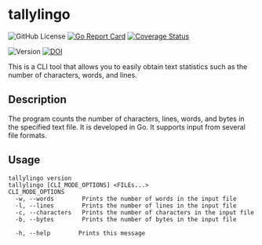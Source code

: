 # tallylingo

![GitHub License](https://img.shields.io/github/license/oriduruMaho/tallylingo)
[![Go Report Card](https://goreportcard.com/badge/github.com/oriduruMaho/tallylingo)](https://goreportcard.com/report/github.com/oriduruMaho/tallylingo)
[![Coverage Status](https://coveralls.io/repos/github/oriduruMaho/tallylingo/badge.svg?branch=main)](https://coveralls.io/github/oriduruMaho/tallylingo?branch=main)

![Version](https://img.shields.io/badge/Version-0.5.1-blue)
[![DOI](https://zenodo.org/badge/964313902.svg)](https://doi.org/10.5281/zenodo.15320893)

This is a CLI tool that allows you to easily obtain text statistics such as the number of characters, words, and lines.

## Description
The program counts the number of characters, lines, words, and bytes in the specified text file.
It is developed in Go. It supports input from several file formats.

## Usage
```
tallylingo version
tallylingo [CLI_MODE_OPTIONS] <FILEs...>
CLI_MODE_OPTIONS
  -w, --words        Prints the number of words in the input file
  -l, --lines        Prints the number of lines in the input file
  -c, --characters   Prints the number of characters in the input file
  -b, --bytes        Prints the number of bytes in the input file

  -h, --help        Prints this message
```
